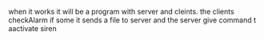when it works it will be a program with server and cleints. the clients checkAlarm if some it sends a file to server 
and the server give command t aactivate siren


